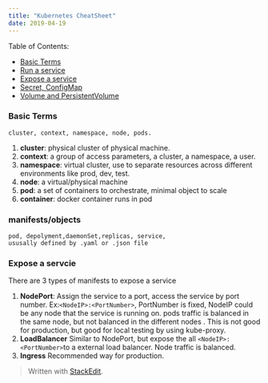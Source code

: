 ```yaml
---
title: "Kubernetes CheatSheet"
date: 2019-04-19
---
```

Table of Contents:
* [Basic Terms]()
* [Run a service]()
* [Expose a service]() 
* [Secret, ConfigMap]() 
* [Volume and PersistentVolume ]() 

###  Basic Terms
	cluster, context, namespace, node, pods.
1. **cluster**: physical cluster of physical machine.
2. **context**: a group of access parameters,  a cluster, a namespace, a user.
3. **namespace**: virtual cluster, use to separate resources across different environments like prod, dev, test.
4. **node**: a virtual/physical machine
5. **pod**: a set of containers to orchestrate, minimal object to scale
6. **container**: docker container runs in pod

### manifests/objects
	pod, depolyment,daemonSet,replicas, service, 
	ususally defined by .yaml or .json file

### Expose a servcie
There are 3 types of manifests to expose a service
1. **NodePort**:  Assign the service to a port, access the service by port number. Ex:```<NodeIP>:<PortNumber>```, PortNumber is fixed, NodeIP could be any node that the service is running on. pods traffic is balanced in the same node, but not balanced in the different nodes . This is not good for production, but good for local testing by using kube-proxy.
3. **LoadBalancer** Similar to NodePort, but expose the all ```<NodeIP>:<PortNumber>```to a external load balancer. Node traffic is balanced.
4. **Ingress** Recommended way for production. 
> Written with [StackEdit](https://stackedit.io/).
<!--stackedit_data:
eyJoaXN0b3J5IjpbMTExMzMyMjg4MCwxMDgwNjc0NzkyLDEwOT
Y2MzYwNTksMjc3NDc5MzU3LC0xMDU2NDQyNzIsNzg5MTczNDkz
LDEzNjA1NzI3NjAsMTY2NTE1NDc4MiwtMjIxMTI5MjU0LC0yMj
UwNDY0MzksODI3ODUzODU2XX0=
-->
